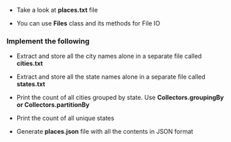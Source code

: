 * Take a look at **places.txt** file

* You can use **Files** class and its methods for File IO


### Implement the following

* Extract and store all the city names alone in a separate file called **cities.txt**

* Extract and store all the state names alone in a separate file called **states.txt**

* Print the count of all cities grouped by state. Use **Collectors.groupingBy or Collectors.partitionBy**

* Print the count of all unique states

* Generate **places.json** file with all the contents in JSON format







